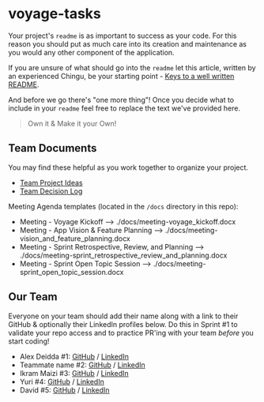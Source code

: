 # voyage-tasks

Your project's `readme` is as important to success as your code. For 
this reason you should put as much care into its creation and maintenance
as you would any other component of the application.

If you are unsure of what should go into the `readme` let this article,
written by an experienced Chingu, be your starting point - 
[Keys to a well written README](https://tinyurl.com/yk3wubft).

And before we go there's "one more thing"! Once you decide what to include
in your `readme` feel free to replace the text we've provided here.

> Own it & Make it your Own!

## Team Documents

You may find these helpful as you work together to organize your project.

- [Team Project Ideas](./docs/team_project_ideas.md)
- [Team Decision Log](./docs/team_decision_log.md)

Meeting Agenda templates (located in the `/docs` directory in this repo):

- Meeting - Voyage Kickoff --> ./docs/meeting-voyage_kickoff.docx
- Meeting - App Vision & Feature Planning --> ./docs/meeting-vision_and_feature_planning.docx
- Meeting - Sprint Retrospective, Review, and Planning --> ./docs/meeting-sprint_retrospective_review_and_planning.docx
- Meeting - Sprint Open Topic Session --> ./docs/meeting-sprint_open_topic_session.docx

## Our Team

Everyone on your team should add their name along with a link to their GitHub
& optionally their LinkedIn profiles below. Do this in Sprint #1 to validate
your repo access and to practice PR'ing with your team *before* you start
coding!

- Alex Deidda #1: [GitHub](https://github.com/aledesigncouk) / [LinkedIn](https://www.linkedin.com/in/alex-deidda/)
- Teammate name #2: [GitHub](https://github.com/snowbytes) / [LinkedIn](https://linkedin.com/in/liaccountname)
- Ikram Maizi #3: [GitHub](https://github.com/IkramMaizi) / [LinkedIn](https://www.linkedin.com/in/ikram-maizi-6142011bb/)
- Yuri #4: [GitHub](https://github.com/LilyCalico) / [LinkedIn](https://www.linkedin.com/in/yuri-oda/)
- David #5: [GitHub](https://github.com/etchepared) / [LinkedIn](https://linkedin.com/in/liaccountname)